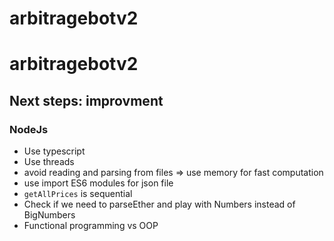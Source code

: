 # arbitragebotv2

# arbitragebotv2

## Next steps: improvment

### NodeJs

-   Use typescript
-   Use threads
-   avoid reading and parsing from files => use memory for fast computation
-   use import ES6 modules for json file
-   `getAllPrices` is sequential
-   Check if we need to parseEther and play with Numbers instead of BigNumbers
-   Functional programming vs OOP
